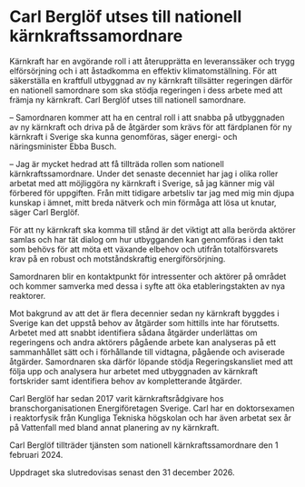 # Carl Berglöf utses till nationell kärnkraftssamordnare

Kärnkraft har en avgörande roll i att återupprätta en leveranssäker och trygg elförsörjning och i att åstadkomma en effektiv klimatomställning. För att säkerställa en kraftfull utbyggnad av ny kärnkraft tillsätter regeringen därför en nationell samordnare som ska stödja regeringen i dess arbete med att främja ny kärnkraft. Carl Berglöf utses till nationell samordnare.

– Samordnaren kommer att ha en central roll i att snabba på utbyggnaden av ny kärnkraft och driva på de åtgärder som krävs för att färdplanen för ny kärnkraft i Sverige ska kunna genomföras, säger energi- och näringsminister Ebba Busch.

– Jag är mycket hedrad att få tillträda rollen som nationell kärnkraftssamordnare. Under det senaste decenniet har jag i olika roller arbetat med att möjliggöra ny kärnkraft i Sverige, så jag känner mig väl förbered för uppgiften. Från mitt tidigare arbetsliv tar jag med mig min djupa kunskap i ämnet, mitt breda nätverk och min förmåga att lösa ut knutar, säger Carl Berglöf.

För att ny kärnkraft ska komma till stånd är det viktigt att alla berörda aktörer samlas och har tät dialog om hur utbygganden kan genomföras i den takt som behövs för att möta ett växande elbehov och utifrån totalförsvarets krav på en robust och motståndskraftig energiförsörjning.

Samordnaren blir en kontaktpunkt för intressenter och aktörer på området och kommer samverka med dessa i syfte att öka etableringstakten av nya reaktorer.

Mot bakgrund av att det är flera decennier sedan ny kärnkraft byggdes i Sverige kan det uppstå behov av åtgärder som hittills inte har förutsetts. Arbetet med att snabbt identifiera sådana åtgärder underlättas om regeringens och andra aktörers pågående arbete kan analyseras på ett sammanhållet sätt och i förhållande till vidtagna, pågående och aviserade åtgärder. Samordnaren ska därför löpande stödja Regeringskansliet med att följa upp och analysera hur arbetet med utbyggnaden av kärnkraft fortskrider samt identifiera behov av kompletterande åtgärder.

Carl Berglöf har sedan 2017 varit kärnkraftsrådgivare hos branschorganisationen Energiföretagen Sverige. Carl har en doktorsexamen i reaktorfysik från Kungliga Tekniska högskolan och har även arbetat sex år på Vattenfall med bland annat planering av ny kärnkraft.

Carl Berglöf tillträder tjänsten som nationell kärnkraftssamordnare den 1 februari 2024.

Uppdraget ska slutredovisas senast den 31 december 2026.
